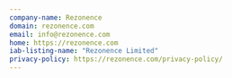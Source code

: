```yaml
---
company-name: Rezonence
domain: rezonence.com
email: info@rezonence.com
home: https://rezonence.com
iab-listing-name: "Rezonence Limited"
privacy-policy: https://rezonence.com/privacy-policy/
---
```




